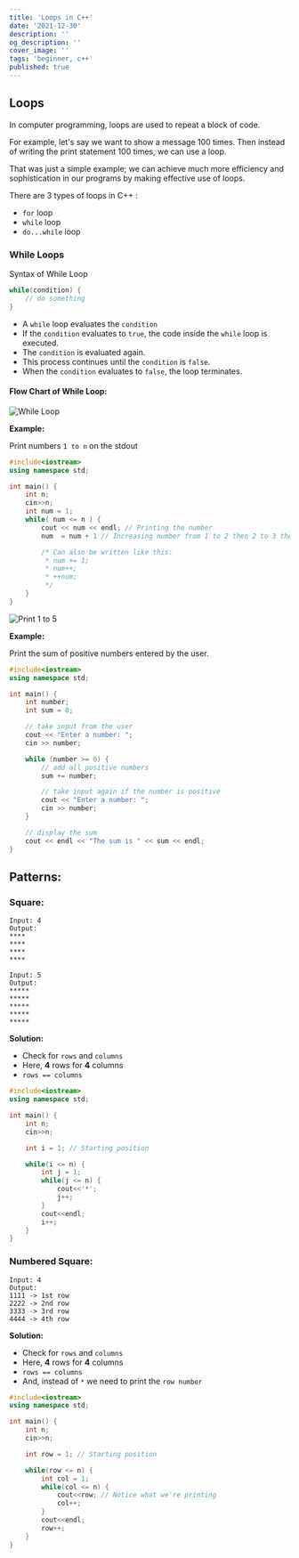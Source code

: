 ```yaml
---
title: 'Loops in C++'
date: '2021-12-30'
description: ''
og_description: ''
cover_image: ''
tags: 'beginner, c++'
published: true
---
```


## Loops

In computer programming, loops are used to repeat a block of code.

For example, let's say we want to show a message 100 times. Then instead of writing the print statement 100 times, we can use a loop.

That was just a simple example; we can achieve much more efficiency and sophistication in our programs by making effective use of loops.

There are 3 types of loops in C++ :

- `for` loop
- `while` loop
- `do...while` loop

### While Loops

Syntax of While Loop

```cpp
while(condition) {
    // do something
}
```

- A `while` loop evaluates the `condition`
- If the `condition` evaluates to `true`, the code inside the `while` loop is executed.
- The `condition` is evaluated again.
- This process continues until the `condition` is `false`.
- When the `condition` evaluates to `false`, the loop terminates.

#### Flow Chart of While Loop:

![While Loop](https://cdn.programiz.com/sites/tutorial2program/files/cpp-while-loop-flowchart.png)

**Example:**

Print numbers `1 to n` on the stdout

```cpp
#include<iostream>
using namespace std;

int main() {
    int n;
    cin>>n;
    int num = 1;
    while( num <= n ) {
        cout << num << endl; // Printing the number
        num  = num + 1 // Increasing number from 1 to 2 then 2 to 3 then 3 to 4 until it is equal to n

        /* Can also be written like this:
         * num += 1;
         * num++;
         * ++num;
         */
    }
}
```

![Print 1 to 5](https://user-images.githubusercontent.com/69139607/147762373-9c27875c-89d5-4422-b21b-76adceab9109.png)

**Example:**

Print the sum of positive numbers entered by the user.

```cpp
#include<iostream>
using namespace std;

int main() {
    int number;
    int sum = 0;

    // take input from the user
    cout << "Enter a number: ";
    cin >> number;

    while (number >= 0) {
        // add all positive numbers
        sum += number;

        // take input again if the number is positive
        cout << "Enter a number: ";
        cin >> number;
    }

    // display the sum
    cout << endl << "The sum is " << sum << endl;
}
```

## Patterns:

### Square:

```
Input: 4
Output:
****
****
****
****

Input: 5
Output:
*****
*****
*****
*****
*****
```

**Solution:**

- Check for `rows` and `columns`
- Here, **4** rows for **4** columns
- `rows == columns`

```cpp
#include<iostream>
using namespace std;

int main() {
    int n;
    cin>>n;

    int i = 1; // Starting position

    while(i <= n) {
        int j = 1;
        while(j <= n) {
            cout<<'*';
            j++;
        }
        cout<<endl;
        i++;
    }
}
```

### Numbered Square:

```
Input: 4
Output:
1111 -> 1st row
2222 -> 2nd row
3333 -> 3rd row
4444 -> 4th row
```

**Solution:**

- Check for `rows` and `columns`
- Here, **4** rows for **4** columns
- `rows == columns`
- And, instead of `*` we need to print the `row number`

```cpp
#include<iostream>
using namespace std;

int main() {
    int n;
    cin>>n;

    int row = 1; // Starting position

    while(row <= n) {
        int col = 1;
        while(col <= n) {
            cout<<row; // Notice what we're printing
            col++;
        }
        cout<<endl;
        row++;
    }
}
```
